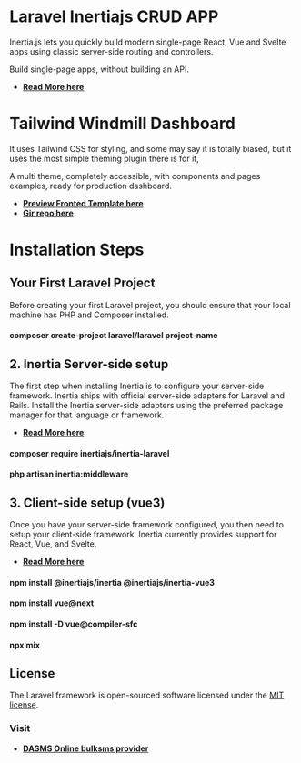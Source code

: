 


# Laravel Inertiajs CRUD APP
Inertia.js lets you quickly build modern single-page React, Vue and Svelte apps using classic server-side routing and controllers.

Build single-page apps, without building an API.
- **[Read More here](https://inertiajs.com/)**

# Tailwind Windmill Dashboard
It uses Tailwind CSS for styling, and some may say it is totally biased, but it uses the most simple theming plugin there is for it, 

A multi theme, completely accessible, with components and pages examples, ready for production dashboard.
- **[Preview Fronted Template here](https://windmill-dashboard.vercel.app/)**
- **[Gir repo here](https://github.com/estevanmaito/windmill-dashboard)**


# Installation Steps

## Your First Laravel Project

Before creating your first Laravel project, you should ensure that your local machine has PHP and Composer installed. 
 #### composer create-project laravel/laravel project-name
 
## 2. Inertia Server-side setup

The first step when installing Inertia is to configure your server-side framework. Inertia ships with official server-side adapters for Laravel and Rails. 
Install the Inertia server-side adapters using the preferred package manager for that language or framework.
- **[Read More here](https://inertiajs.com/server-side-setup)**

 #### composer require inertiajs/inertia-laravel
 #### php artisan inertia:middleware
 #### 
 
 ## 3. Client-side setup (vue3)

Once you have your server-side framework configured, you then need to setup your client-side framework. Inertia currently provides support for React, Vue, and Svelte.

- **[Read More here](https://inertiajs.com/client-side-setup)**

 #### npm install @inertiajs/inertia @inertiajs/inertia-vue3
 ####  npm install vue@next
 #### npm install -D vue@compiler-sfc
 ####  npx mix
 
 ## License

The Laravel framework is open-sourced software licensed under the [MIT license](https://opensource.org/licenses/MIT).

### Visit 

- **[DASMS Online bulksms provider](https://darsms.co.tz/)**
